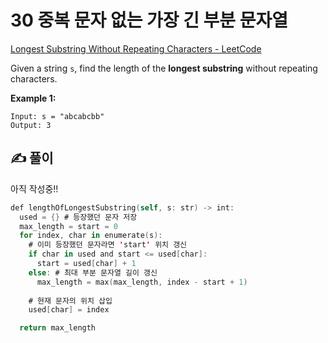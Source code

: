 # 30 중복 문자 없는 가장 긴 부분 문자열

[Longest Substring Without Repeating Characters - LeetCode](https://leetcode.com/problems/longest-substring-without-repeating-characters/)

Given a string `s`, find the length of the **longest substring** without repeating characters.

**Example 1:**

```
Input: s = "abcabcbb"
Output: 3
```

## ✍️ 풀이

아직 작성중!!

```swift
def lengthOfLongestSubstring(self, s: str) -> int:
  used = {} # 등장했던 문자 저장
  max_length = start = 0
  for index, char in enumerate(s):
    # 이미 등장했던 문자라면 'start' 위치 갱신
    if char in used and start <= used[char]:
      start = used[char] + 1
    else: # 최대 부분 문자열 길이 갱신
      max_length = max(max_length, index - start + 1)
    
    # 현재 문자의 위치 삽입
    used[char] = index

  return max_length
```
